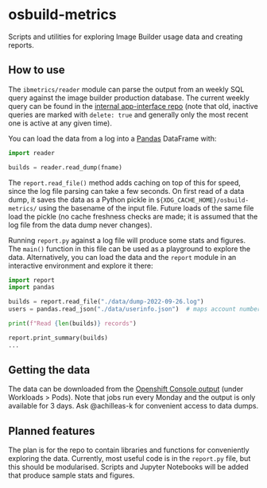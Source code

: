 # osbuild-metrics

Scripts and utilities for exploring Image Builder usage data and creating reports.

## How to use

The `ibmetrics/reader` module can parse the output from an weekly SQL query against the image builder production database. The current weekly query can be found in the [internal app-interface repo](https://gitlab.cee.redhat.com/service/app-interface/-/tree/master/data/services/insights/image-builder/sql-queries) (note that old, inactive queries are marked with `delete: true` and generally only the most recent one is active at any given time).

You can load the data from a log into a [Pandas](https://pandas.pydata.org/) DataFrame with:
```python
import reader

builds = reader.read_dump(fname)
```

The `report.read_file()` method adds caching on top of this for speed, since the log file parsing can take a few seconds. On first read of a data dump, it saves the data as a Python pickle in `${XDG_CACHE_HOME}/osbuild-metrics/` using the basename of the input file. Future loads of the same file load the pickle (no cache freshness checks are made; it is assumed that the log file from the data dump never changes).

Running `report.py` against a log file will produce some stats and figures. The `main()` function in this file can be used as a playground to explore the data.
Alternatively, you can load the data and the `report` module in an interactive environment and explore it there:
```python
import report
import pandas

builds = report.read_file("./data/dump-2022-09-26.log")
users = pandas.read_json("./data/userinfo.json")  # maps account numbers to account names and other info

print(f"Read {len(builds)} records")

report.print_summary(builds)
...
```

## Getting the data

The data can be downloaded from the [Openshift Console output](https://console-openshift-console.apps.crcp01ue1.o9m8.p1.openshiftapps.com/k8s/ns/image-builder-prod/cronjobs) (under Workloads > Pods). Note that jobs run every Monday and the output is only available for 3 days. Ask @achilleas-k for convenient access to data dumps.

## Planned features

The plan is for the repo to contain libraries and functions for conveniently exploring the data. Currently, most useful code is in the `report.py` file, but this should be modularised. Scripts and Jupyter Notebooks will be added that produce sample stats and figures.
